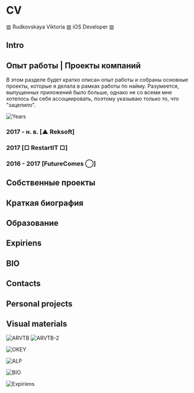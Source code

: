 # CV 
▥ Rudkovskaya Viktoria ▥ iOS Developer ▥

## Intro

## Опыт работы | Проекты компаний
В этом разделе будет кратко описан опыт работы и собраны основные проекты, которые я делала в рамках работы по найму. Разумеется, выпущенных приложений было больше, однако не со всеми мне хотелось бы себя ассоциировать, поэтому указываю только то, что "зацепило". 

![Years](https://github.com/VikRudkovskaya/CV/raw/master/Screens/exp-years.png)

### 2017 - н. в. [▲ Reksoft]

### 2017 [□ RestartIT □]

### 2016 - 2017 [FutureComes ◯]

## Собственные проекты

## Краткая биография

## Образование

## Expiriens

## BIO

## Contacts

## Personal projects

## Visual materials
![ARVTB](https://github.com/VikRudkovskaya/CV/raw/master/Screens/Exp-ARVTB-v4.png)
![ARVTB-2](https://github.com/VikRudkovskaya/CV/raw/master/Screens/Exp-ARVTB-2-v2.png)

![OKEY](https://github.com/VikRudkovskaya/CV/raw/master/Screens/Exp-Okey-v3.png)

![ALP](https://github.com/VikRudkovskaya/CV/raw/master/Screens/Exp-AbstractLoyaltyProgramm-v4.png)

![BIO](https://github.com/VikRudkovskaya/CV/raw/master/Screens/BIO-v5.png)

![Expiriens](https://github.com/VikRudkovskaya/CV/raw/master/Screens/Exp-Maket-v2.png)


